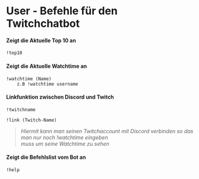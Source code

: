 # User - Befehle für den Twitchchatbot

#### Zeigt die Aktuelle Top 10 an 

```
!top10
```
#### Zeigt die Aktuelle Watchtime an 

```
!watchtime (Name)
    z.B !watchtime username
```
#### Linkfunktion zwischen Discord und Twitch 

```
!twitchname 
```

```
!link (Twitch-Name) 
```
> _Hiermit kann man seinen Twitchaccount mit Discord verbinden so das man nur  noch !watchtime eingeben <br>
muss um seine Watchtime zu sehen_ 

#### Zeigt die Befehlslist vom Bot an 

```
!help

```